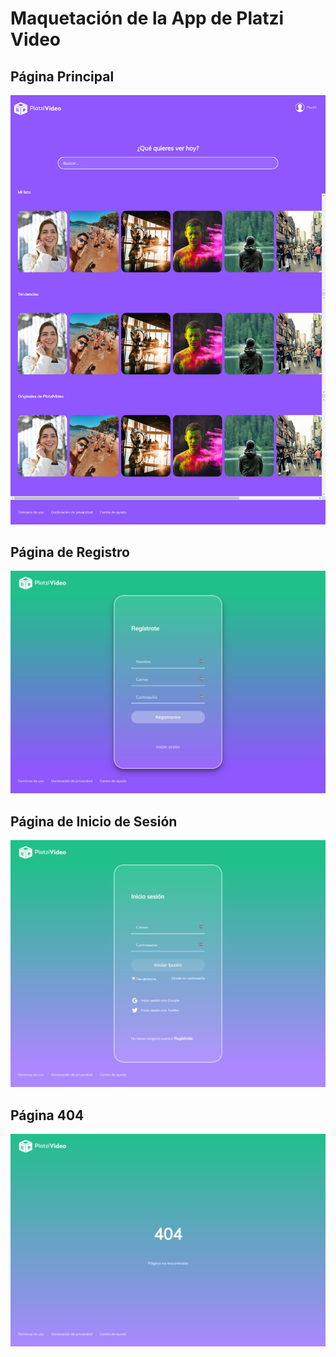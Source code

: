 # Maquetación de la App de Platzi Video
## Página Principal
![preview-principal](preview-principal.png)

## Página de Registro
![preview-registro](preview-registro.png)

## Página de Inicio de Sesión
![preview-inicio-sesion](preview-inicio-sesion.png)

## Página 404
![preview-404](preview-404.png)